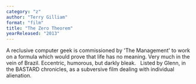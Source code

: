 ```yaml
---
category: "z"
author: "Terry Gilliam"
format: "film"
title: "The Zero Theorem"
yearReleased: "2013"
---
```

A reclusive computer geek is commissioned by 'The Management' to work on a formula which would prove that life has no meaning. Very much in the vein of Brazil. Eccentric, humorous, but darkly bleak.
 
Listed by Glenn, in the BASTARD chronicles, as a subversive film dealing with individual alienation.
 
 